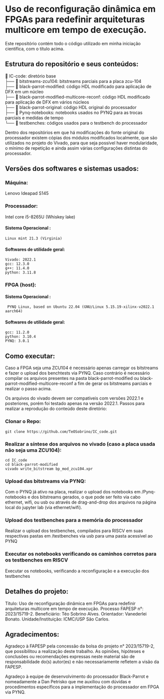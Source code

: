 # Uso de reconfiguração dinâmica em FPGAs para redefinir arquiteturas multicore em tempo de execução.
Este repositório contém todo o código utilizado em minha iniciação científica, com o título acima. 

## Estrutura do repositório e seus conteúdos:

📂 IC-code: diretório base \
├── 📂 bitstreams-zcu104: bitstreams parciais para a placa zcu-104 \
├── 📂 black-parrot-modified: código HDL modificado para aplicação de DFX em um núcleo \
├── 📂 black-parrot-modified-multicore-reconf: código HDL modificado para aplicação de DFX em vários núcleos \
├── 📂 black-parrot-original: código HDL original do processador \
├── 📂 Pynq-notebooks: notebooks usados no PYNQ para as trocas parciais e medidas de tempo \
└── 📂 testbenches: códigos usados para o testbench do processador 

Dentro dos repositórios em que há modificações do fonte original do processador existem cópias dos módulos modificados localmente, que são utilizados no projeto
do Vivado, para que seja possível haver modularidade, o mínimo de repetição e ainda assim várias configurações distintas do processador.

## Versões dos softwares e sistemas usados:

### Máquina:

Lenovo Ideapad S145

### Processador:

Intel core i5-8265U (Whiskey lake)

#### Sistema Operacional :
``` Linux mint 21.3 (Virginia) ```

#### Softwares de utilidade geral:
```
Vivado: 2022.1 
gcc: 12.3.0
g++: 11.4.0
python: 3.11.8
```

### FPGA (host):

#### Sistema Operacional :
```  PYNQ Linux, based on Ubuntu 22.04 (GNU/Linux 5.15.19-xilinx-v2022.1 aarch64) ```

#### Softwares de utilidade geral:

```
gcc: 11.2.0
python: 3.10.4
PYNQ: 3.0.1
```

## Como executar:

Caso a FPGA seja uma ZCU104 é necessário apenas carregar os bitstreams e fazer o upload dos benchtests via PYNQ.
Caso contrário é necessário compilar os arquivos presentes na pasta black-parrot-modified ou black-parrot-modified-multicore-reconf a fim de gerar os bitstreams parciais e realizar o passo acima.

Os arquivos do vivado devem ser compatíveis com versões 2022.1 e posteriores, porém foi testado apenas na versão 2022.1.
Passos para realizar a reprodução do conteúdo deste diretório:

### Clonar o Repo:
```
git clone https://github.com/TeOSobrino/IC_code.git
```

### Realizar a síntese dos arquivos no vivado (caso a placa usada não seja uma ZCU104):
```
cd IC_code
cd black-parrot-modified
vivado write_bitstream bp_mod_zcu104.xpr
```

### Upload das bitstreams via PYNQ:
Com o PYNQ já ativo na placa, realizar o upload dos notebooks em /Pynq-notebooks e dos bitstreams gerados, 
o que pode ser feito via cabo ethernet, wifi, ou usb ou através de drag-and-drop dos arquivos na página local do jupyter lab (via ethernet/wifi).

### Upload dos testbenches para a memória do processador
Realizar o upload dos testbenches, compilados para RISCV em suas respectivas pastas em /testbenches via usb para uma pasta acessível ao PYNQ

### Executar os notebooks verificando os caminhos corretos para os testbenches em RISCV 
Executar os notebooks, verificando a reconfiguração e a execução dos testbenches


## Detalhes do projeto:
Título: Uso de reconfiguração dinâmica em FPGAs para redefinir arquiteturas multicore em tempo de execução.
Processo FAPESP n°: 2023/15719-2.
Beneficiário: Téo Sobrino Alves.
Orientador: Vanederlei Bonato.
Unidade/Instituição: ICMC/USP São Carlos.

## Agradecimentos:
Agradeço à FAPESP pela concessão da bolsa do projeto n° 2023/15719-2, que possibilitou a realização deste trabalho.
As opiniões, hipóteses e conclusões ou recomendações expressas neste material são de responsabilidade do(s) autor(es) 
e não necessariamente refletem a visão da FAPESP.

Agradeço à equipe de desenvolvimento do processador Black-Parrot e nomeadamente a Dan Petrisko que me auxiliou com dúvidas e procedimentos específicos para a implementação do processador em FPGA via PYNQ.
